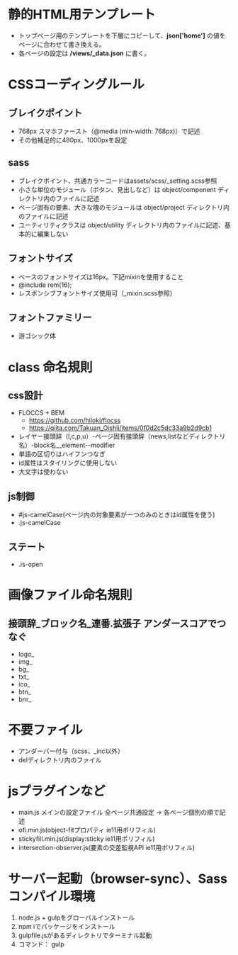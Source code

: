 # 静的HTML用テンプレート
- トップページ用のテンプレートを下層にコピーして、**json['home']** の値をページに合わせて書き換える。
- 各ページの設定は **/views/_data.json** に書く。

# CSSコーディングルール
## ブレイクポイント
- 768px スマホファースト（@media (min-width: 768px)）で記述
- その他補足的に480px、1000pxを設定

## sass
- ブレイクポイント、共通カラーコードはassets/scss/\_setting\.scss参照
- 小さな単位のモジュール（ボタン、見出しなど）は object/component ディレクトリ内のファイルに記述
- ページ固有の要素、大きな塊のモジュールは object/project ディレクトリ内のファイルに記述
- ユーティリティクラスは object/utility ディレクトリ内のファイルに記述、基本的に編集しない

## フォントサイズ
- ベースのフォントサイズは16px。下記mixinを使用すること
- @include rem(16);
- レスポンシブフォントサイズ使用可（\_mixin.scss参照）

## フォントファミリー
- 游ゴシック体

# class 命名規則
## css設計
- FLOCCS + BEM
	- https://github.com/hiloki/flocss
	- https://qiita.com/Takuan_Oishii/items/0f0d2c5dc33a9b2d9cb1
- レイヤー接頭辞（l,c,p,u）-ページ固有接頭辞（news,listなどディレクトリ名）-block名\_\_element--modifier
- 単語の区切りはハイフンつなぎ
- id属性はスタイリングに使用しない
- 大文字は使わない

## js制御
- #js-camelCase(ページ内の対象要素が一つのみのときはid属性を使う)
- .js-camelCase

## ステート
- .is-open

# 画像ファイル命名規則
## 接頭辞_ブロック名_連番.拡張子 アンダースコアでつなぐ
- logo_
- img_
- bg_
- txt_
- ico_
- btn_
- bnr_

# 不要ファイル
- アンダーバー付与（scss、\_inc以外）
- delディレクトリ内のファイル

# jsプラグインなど
- main.js メインの設定ファイル 全ページ共通設定 → 各ページ個別の順で記述
- ofi.min.js(object-fitプロパティ ie11用ポリフィル)
- stickyfill.min.js(display:sticky ie11用ポリフィル)
- intersection-observer.js(要素の交差監視API ie11用ポリフィル)

# サーバー起動（browser-sync）、Sassコンパイル環境
1. node.js + gulpをグローバルインストール
2. npm iでパッケージをインストール
3. gulpfile.jsがあるディレクトリでターミナル起動
4. コマンド： gulp

